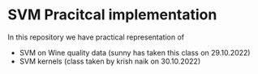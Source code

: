 # SVM Pracitcal implementation
In this repository we have practical representation of 
- SVM on Wine quality data (sunny has taken this class on 29.10.2022)
- SVM kernels (class taken by krish naik on 30.10.2022)

